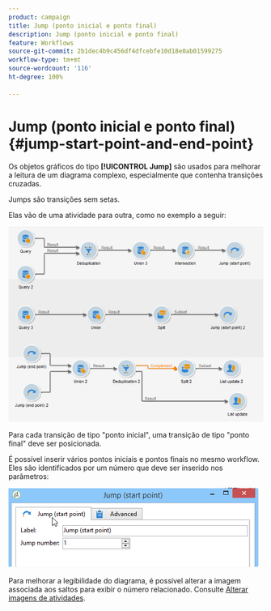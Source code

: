 ```yaml
---
product: campaign
title: Jump (ponto inicial e ponto final)
description: Jump (ponto inicial e ponto final)
feature: Workflows
source-git-commit: 2b1dec4b9c456df4dfcebfe10d18e0ab01599275
workflow-type: tm+mt
source-wordcount: '116'
ht-degree: 100%

---
```


# Jump (ponto inicial e ponto final){#jump-start-point-and-end-point}



Os objetos gráficos do tipo **[!UICONTROL Jump]** são usados para melhorar a leitura de um diagrama complexo, especialmente que contenha transições cruzadas.

Jumps são transições sem setas.

Elas vão de uma atividade para outra, como no exemplo a seguir:

![](assets/s_user_segmentation_jump_sample.png)

Para cada transição de tipo &quot;ponto inicial&quot;, uma transição de tipo &quot;ponto final&quot; deve ser posicionada.

É possível inserir vários pontos iniciais e pontos finais no mesmo workflow. Eles são identificados por um número que deve ser inserido nos parâmetros:

![](assets/s_user_segmentation_jump_in.png)

Para melhorar a legibilidade do diagrama, é possível alterar a imagem associada aos saltos para exibir o número relacionado. Consulte [Alterar imagens de atividades](change-activity-images.md).
